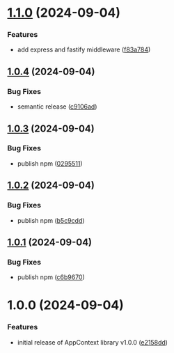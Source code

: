 # [1.1.0](https://github.com/echaoeoen/app-context/compare/v1.0.4...v1.1.0) (2024-09-04)


### Features

* add express and fastify middleware ([f83a784](https://github.com/echaoeoen/app-context/commit/f83a78491557f6c7b2a5073ef03ebc1c0db450e4))

## [1.0.4](https://github.com/echaoeoen/app-context/compare/v1.0.3...v1.0.4) (2024-09-04)


### Bug Fixes

* semantic release ([c9106ad](https://github.com/echaoeoen/app-context/commit/c9106adc996a4630eb8b64a03119053ab0eefc3a))

## [1.0.3](https://github.com/echaoeoen/app-context/compare/v1.0.2...v1.0.3) (2024-09-04)


### Bug Fixes

* publish npm ([0295511](https://github.com/echaoeoen/app-context/commit/02955112bb106fb8d9130534c3ac7e31e7f5c1e8))

## [1.0.2](https://github.com/echaoeoen/app-context/compare/v1.0.1...v1.0.2) (2024-09-04)


### Bug Fixes

* publish npm ([b5c9cdd](https://github.com/echaoeoen/app-context/commit/b5c9cdd8d0790706e5d1f34b2b4e99982568f633))

## [1.0.1](https://github.com/echaoeoen/app-context/compare/v1.0.0...v1.0.1) (2024-09-04)


### Bug Fixes

* publish npm ([c6b9670](https://github.com/echaoeoen/app-context/commit/c6b967055c7e94c102b9d1fcbe190eb61524499c))

# 1.0.0 (2024-09-04)


### Features

* initial release of AppContext library v1.0.0 ([e2158dd](https://github.com/echaoeoen/app-context/commit/e2158dd78311ccb3cfe7d4fbf6925067f6b19c86))

